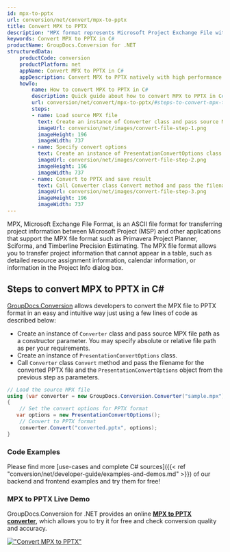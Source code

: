 ```yaml
---
id: mpx-to-pptx
url: conversion/net/convert/mpx-to-pptx
title: Convert MPX to PPTX
description: "MPX format represents Microsoft Project Exchange File with .mpx extension. Learn how to convert MPX to PPTX file programmatically in C# language using GroupDocs.Conversion for .NET library."
keywords: Convert MPX to PPTX in C#
productName: GroupDocs.Conversion for .NET
structuredData:
    productCode: conversion
    productPlatform: net
    appName: Convert MPX to PPTX in C#
    appDescription: Convert MPX to PPTX natively with high performance using C# language and server side GroupDocs.Conversion for .NET APIs, without the use of any software like Microsoft or Open Office.
    howTo:
        name: How to convert MPX to PPTX in C# 
        description: Quick guide about how to convert MPX to PPTX in C# with high performance and accuracy.
        url: conversion/net/convert/mpx-to-pptx/#steps-to-convert-mpx-to-pptx-in-c
        steps:
        - name: Load source MPX file 
          text: Create an instance of Converter class and pass source MPX file path as a constructor parameter. You may specify absolute or relative file path as per your requirements. 
          imageUrl: conversion/net/images/convert-file-step-1.png
          imageHeight: 196
          imageWidth: 737
        - name: Specify convert options 
          text: Create an instance of PresentationConvertOptions class.
          imageUrl: conversion/net/images/convert-file-step-2.png
          imageHeight: 196
          imageWidth: 737
        - name: Convert to PPTX and save result 
          text: Call Converter class Convert method and pass the filename for the converted HTML file and the PresentationConvertOptions object from the previous step as parameters.
          imageUrl: conversion/net/images/convert-file-step-3.png
          imageHeight: 196
          imageWidth: 737
---
```


MPX, Microsoft Exchange File Format, is an ASCII file format for transferring project information between Microsoft Project (MSP) and other applications that support the MPX file format such as Primavera Project Planner, Sciforma, and Timberline Precision Estimating. The MPX file format allows you to transfer project information that cannot appear in a table, such as detailed resource assignment information, calendar information, or information in the Project Info dialog box.

## Steps to convert MPX to PPTX in C#

[GroupDocs.Conversion](https://products.groupdocs.com/conversion/net) allows developers to convert the MPX file to PPTX format in an easy and intuitive way just using a few lines of code as described below:

* Create an instance of `Converter` class and pass source MPX file path as a constructor parameter. You may specify absolute or relative file path as per your requirements. 
* Create an instance of `PresentationConvertOptions` class.
* Call `Converter` class `Convert` method and pass the filename for the converted PPTX file and the `PresentationConvertOptions` object from the previous step as parameters.

```csharp
// Load the source MPX file
using (var converter = new GroupDocs.Conversion.Converter("sample.mpx"))
{
    // Set the convert options for PPTX format
   var options = new PresentationConvertOptions();
    // Convert to PPTX format
    converter.Convert("converted.pptx", options);
}
```

### Code Examples

Please find more [use-cases and complete C# sources]({{< ref "conversion/net/developer-guide/examples-and-demos.md" >}}) of our backend and frontend examples and try them for free!

### MPX to PPTX Live Demo

GroupDocs.Conversion for .NET provides an online [**MPX to PPTX converter**](https://products.groupdocs.app/conversion/mpx-to-pptx), which allows you to try it for free and check conversion quality and accuracy.

[!["Convert MPX to PPTX"](conversion/net/images/convert-to-pptx/convert-mpx-to-pptx.png)](https://products.groupdocs.app/conversion/mpx-to-pptx)